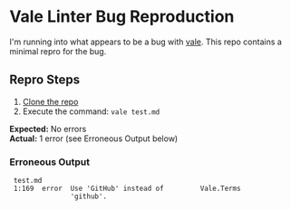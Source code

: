 # Vale Linter Bug Reproduction

I'm running into what appears to be a bug with [vale][vale-linter]. This repo contains a minimal repro for the bug.

[vale-linter]: https://github.com/errata-ai/vale

## Repro Steps

1. [Clone the repo](https://docs.github.com/en/github/using-git/which-remote-url-should-i-use)
1. Execute the command: `vale test.md`

**Expected:** No errors \
**Actual:** 1 error (see Erroneous Output below)

### Erroneous Output

```text
 test.md
 1:169  error  Use 'GitHub' instead of         Vale.Terms
               'github'.
```
